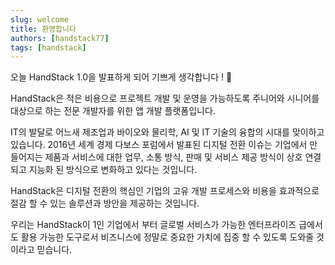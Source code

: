 ```yaml
---
slug: welcome
title: 환영합니다
authors: [handstack77]
tags: [handstack]
---
```


오늘 HandStack 1.0을 발표하게 되어 기쁘게 생각합니다 ! 🥳

HandStack은 적은 비용으로 프로젝트 개발 및 운영을 가능하도록 주니어와 시니어를 대상으로 하는 전문 개발자를 위한 앱 개발 플랫폼입니다.

IT의 발달로 어느새 제조업과 바이오와 물리학, AI 및 IT 기술의 융합의 시대를 맞이하고 있습니다. 2016년 세계 경제 다보스 포럼에서 발표된 디지털 전환 이슈는 기업에서 만들어지는 제품과 서비스에 대한 업무, 소통 방식, 판매 및 서비스 제공 방식이 상호 연결되고 지능화 된 방식으로 변화하고 있다는 것입니다.

HandStack은 디지털 전환의 핵심인 기업의 고유 개발 프로세스와 비용을 효과적으로 절감 할 수 있는 솔루션과 방안을 제공하는 것입니다.

우리는 HandStack이 1인 기업에서 부터 글로벌 서비스가 가능한 엔터프라이즈 급에서도 활용 가능한 도구로서 비즈니스에 정말로 중요한 가치에 집중 할 수 있도록 도와줄 것이라고 믿습니다.